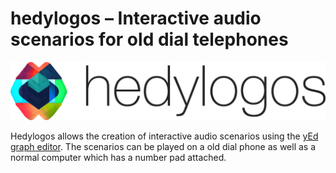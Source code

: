 # hedylogos – Interactive audio scenarios for old dial telephones

<p align="center">
  <img src="misc/header.png" />
</p>


Hedylogos allows the creation of interactive audio scenarios using the [yEd graph editor](https://www.yworks.com/products/yed). The scenarios can be played on a old dial phone as well as a normal computer which has a number pad attached. 